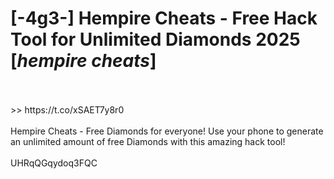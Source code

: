 # [-4g3-] Hempire Cheats - Free Hack Tool for Unlimited Diamonds 2025 [*hempire cheats*]
<br>
<br> >> https://t.co/xSAET7y8r0

<br>
<br>Hempire Cheats - Free Diamonds for everyone! Use your phone to generate an unlimited amount of free Diamonds with this amazing hack tool!
<br>
<br>UHRqQGqydoq3FQC

